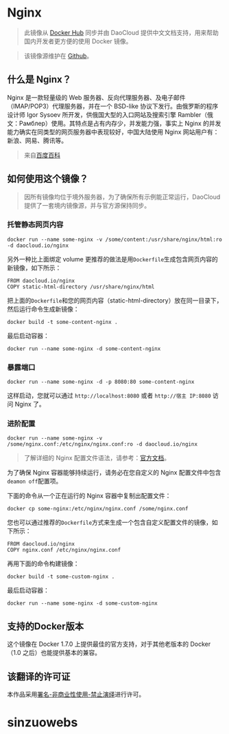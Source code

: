 # Nginx

> 此镜像从 [Docker Hub](https://registry.hub.docker.com/_/nginx/) 同步并由 DaoCloud 提供中文文档支持，用来帮助国内开发者更方便的使用 Docker 镜像。

> 该镜像源维护在 [Github](https://github.com/docker-library/official-images/blob/master/library/nginx)。

## 什么是 Nginx？

Nginx 是一款轻量级的 Web 服务器、反向代理服务器、及电子邮件（IMAP/POP3）代理服务器，并在一个 BSD-like 协议下发行。由俄罗斯的程序设计师 Igor Sysoev 所开发，供俄国大型的入口网站及搜索引擎 Rambler（俄文：Рамблер）使用。其特点是占有内存少，并发能力强，事实上 Nginx 的并发能力确实在同类型的网页服务器中表现较好，中国大陆使用 Nginx 网站用户有：新浪、网易、腾讯等。

>来自[百度百科](http://baike.baidu.com/view/926025.htm)


## 如何使用这个镜像？

> 因所有镜像均位于境外服务器，为了确保所有示例能正常运行，DaoCloud 提供了一套境内镜像源，并与官方源保持同步。

### 托管静态网页内容

```
docker run --name some-nginx -v /some/content:/usr/share/nginx/html:ro -d daocloud.io/nginx
```

另外一种比上面绑定 volume 更推荐的做法是用`Dockerfile`生成包含网页内容的新镜像，如下所示：

```
FROM daocloud.io/nginx
COPY static-html-directory /usr/share/nginx/html
```

把上面的`Dockerfile`和您的网页内容（static-html-directory）放在同一目录下，然后运行命令生成新镜像：

```
docker build -t some-content-nginx .
```

最后启动容器：

```
docker run --name some-nginx -d some-content-nginx
```

### 暴露端口

```
docker run --name some-nginx -d -p 8080:80 some-content-nginx
```

这样启动，您就可以通过 `http://localhost:8080` 或者 `http://宿主 IP:8080` 访问 Nginx 了。


### 进阶配置
```
docker run --name some-nginx -v /some/nginx.conf:/etc/nginx/nginx.conf:ro -d daocloud.io/nginx
```

> 了解详细的 Nginx 配置文件语法，请参考：[官方文档](http://nginx.org/en/docs/)。

为了确保 Nginx 容器能够持续运行，请务必在您自定义的 Nginx 配置文件中包含`deamon off`配置项。 

下面的命令从一个正在运行的 Nginx 容器中复制出配置文件：

```
docker cp some-nginx:/etc/nginx/nginx.conf /some/nginx.conf
```

您也可以通过推荐的`Dockerfile`方式来生成一个包含自定义配置文件的镜像，如下所示：

```
FROM daocloud.io/nginx
COPY nginx.conf /etc/nginx/nginx.conf
```

再用下面的命令构建镜像：

```
docker build -t some-custom-nginx . 
```

最后启动容器：

```
docker run --name some-nginx -d some-custom-nginx
```

## 支持的Docker版本

这个镜像在 Docker 1.7.0 上提供最佳的官方支持，对于其他老版本的 Docker（1.0 之后）也能提供基本的兼容。

## 该翻译的许可证

本作品采用[署名-非商业性使用-禁止演绎](http://creativecommons.org/licenses/by-nc-nd/4.0/)进行许可。
# sinzuowebs
